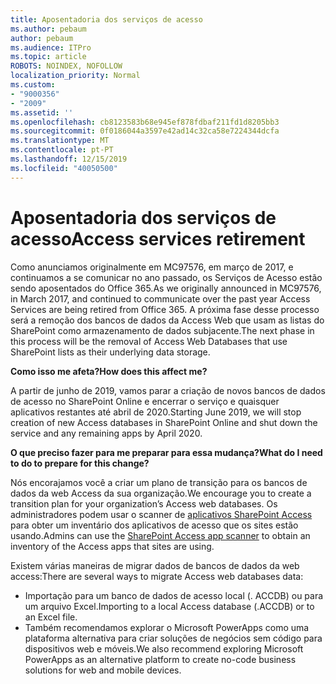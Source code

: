 ```yaml
---
title: Aposentadoria dos serviços de acesso
ms.author: pebaum
author: pebaum
ms.audience: ITPro
ms.topic: article
ROBOTS: NOINDEX, NOFOLLOW
localization_priority: Normal
ms.custom:
- "9000356"
- "2009"
ms.assetid: ''
ms.openlocfilehash: cb8123583b68e945ef878fdbaf211fd1d8205bb3
ms.sourcegitcommit: 0f0186044a3597e42ad14c32ca58e7224344dcfa
ms.translationtype: MT
ms.contentlocale: pt-PT
ms.lasthandoff: 12/15/2019
ms.locfileid: "40050500"
---
```

# <a name="access-services-retirement"></a><span data-ttu-id="99657-102">Aposentadoria dos serviços de acesso</span><span class="sxs-lookup"><span data-stu-id="99657-102">Access services retirement</span></span>

<span data-ttu-id="99657-103">Como anunciamos originalmente em MC97576, em março de 2017, e continuamos a se comunicar no ano passado, os Serviços de Acesso estão sendo aposentados do Office 365.</span><span class="sxs-lookup"><span data-stu-id="99657-103">As we originally announced in MC97576, in March 2017, and continued to communicate over the past year Access Services are being retired from Office 365.</span></span> <span data-ttu-id="99657-104">A próxima fase desse processo será a remoção dos bancos de dados da Access Web que usam as listas do SharePoint como armazenamento de dados subjacente.</span><span class="sxs-lookup"><span data-stu-id="99657-104">The next phase in this process will be the removal of Access Web Databases that use SharePoint lists as their underlying data storage.</span></span>

<span data-ttu-id="99657-105">**Como isso me afeta?**</span><span class="sxs-lookup"><span data-stu-id="99657-105">**How does this affect me?**</span></span>

<span data-ttu-id="99657-106">A partir de junho de 2019, vamos parar a criação de novos bancos de dados de acesso no SharePoint Online e encerrar o serviço e quaisquer aplicativos restantes até abril de 2020.</span><span class="sxs-lookup"><span data-stu-id="99657-106">Starting June 2019, we will stop creation of new Access databases in SharePoint Online and shut down the service and any remaining apps by April 2020.</span></span>

<span data-ttu-id="99657-107">**O que preciso fazer para me preparar para essa mudança?**</span><span class="sxs-lookup"><span data-stu-id="99657-107">**What do I need to do to prepare for this change?**</span></span>

<span data-ttu-id="99657-108">Nós encorajamos você a criar um plano de transição para os bancos de dados da web Access da sua organização.</span><span class="sxs-lookup"><span data-stu-id="99657-108">We encourage you to create a transition plan for your organization’s Access web databases.</span></span> <span data-ttu-id="99657-109">Os administradores podem usar o scanner de [aplicativos SharePoint Access](https://github.com/SharePoint/PnP-Tools/tree/master/Solutions/SharePoint.AccessApp.Scanner) para obter um inventário dos aplicativos de acesso que os sites estão usando.</span><span class="sxs-lookup"><span data-stu-id="99657-109">Admins can use the [SharePoint Access app scanner](https://github.com/SharePoint/PnP-Tools/tree/master/Solutions/SharePoint.AccessApp.Scanner) to obtain an inventory of the Access apps that sites are using.</span></span>

<span data-ttu-id="99657-110">Existem várias maneiras de migrar dados de bancos de dados da web access:</span><span class="sxs-lookup"><span data-stu-id="99657-110">There are several ways to migrate Access web databases data:</span></span>

- <span data-ttu-id="99657-111">Importação para um banco de dados de acesso local (. ACCDB) ou para um arquivo Excel.</span><span class="sxs-lookup"><span data-stu-id="99657-111">Importing to a local Access database (.ACCDB) or to an Excel file.</span></span>
- <span data-ttu-id="99657-112">Também recomendamos explorar o Microsoft PowerApps como uma plataforma alternativa para criar soluções de negócios sem código para dispositivos web e móveis.</span><span class="sxs-lookup"><span data-stu-id="99657-112">We also recommend exploring Microsoft PowerApps as an alternative platform to create no-code business solutions for web and mobile devices.</span></span>